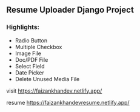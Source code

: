 ## Resume Uploader Django Project


### Highlights:
* Radio Button
* Multiple Checkbox
* Image File
* Doc/PDF File
* Select Field
* Date Picker
* Delete Unused Media File

visit 
https://faizankhandev.netlify.app/

resume 
https://faizankhandevresume.netlify.app/
